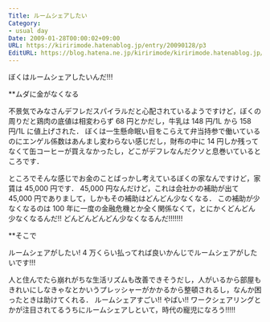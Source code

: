```yaml
---
Title: ルームシェアしたい
Category:
- usual day
Date: 2009-01-28T00:00:02+09:00
URL: https://kiririmode.hatenablog.jp/entry/20090128/p3
EditURL: https://blog.hatena.ne.jp/kiririmode/kiririmode.hatenablog.jp/atom/entry/8454420450078213527
---
```



ぼくはルームシェアしたいんだ!!!

**ムダに金がなくなる

不景気でみなさんデフレだスパイラルだと心配されているようですけど，ぼくの周りだと鶏肉の底値は相変わらず 68 円とかだし，牛乳は 148 円/1L から 158 円/1L に値上げされた．
ぼくは一生懸命眠い目をこらえて弁当持参で働いているのにエンゲル係数はあんまし変わらない感じだし，財布の中に 14 円しか残ってなくて缶コーヒーが買えなかったし，どこがデフレなんだクソと息巻いているところです．


ところでそんな感じでお金のことばっかし考えているぼくの家なんですけど，家賃は 45,000 円です．
45,000 円なんだけど，これは会社かの補助が出て 45,000 円でありまして，しかもその補助はどんどん少なくなる．
この補助が少なくなるのは 100 年に一度の金融危機とか全く関係なくて，とにかくどんどん少なくなるんだ!! どんどんどんどん少なくなるんだ!!!!!!!

**そこで

ルームシェアがしたい!
4 万くらい払ってれば良いかんじでルームシェアがしたいです!!!

人と住んでたら崩れがちな生活リズムも改善できそうだし，人がいるから部屋もきれいにしなきゃなとかいうプレッシャーがかかるから整頓されるし，なんか困ったときは助けてくれる．
ルームシェアすごい!! やばい!!
ワークシェアリングとかが注目されてるうちにルームシェアしといて，時代の寵児になろう!!!!!
